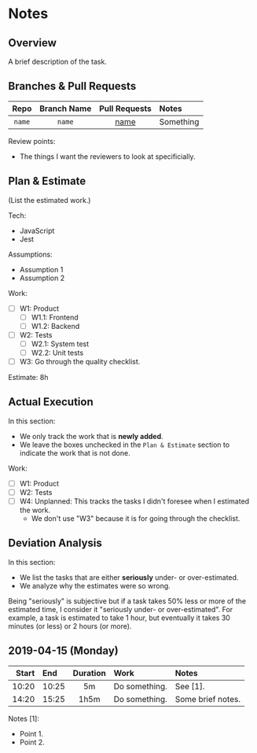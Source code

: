 # Notes

## Overview

A brief description of the task.

## Branches & Pull Requests

| Repo | Branch Name | Pull Requests | Notes |
|:----:|:-----------:|:-------------:|:------|
| `name` | `name` | [name](link) | Something |

Review points:
- The things I want the reviewers to look at specificially.

## Plan & Estimate

(List the estimated work.)

Tech:
- JavaScript
- Jest

Assumptions:
- Assumption 1
- Assumption 2

Work:
- [ ] W1: Product
  - [ ] W1.1: Frontend
  - [ ] W1.2: Backend
- [ ] W2: Tests
  - [ ] W2.1: System test
  - [ ] W2.2: Unit tests
- [ ] W3: Go through the quality checklist.

Estimate: 8h

## Actual Execution

In this section:
- We only track the work that is **newly added**.
- We leave the boxes unchecked in the `Plan & Estimate` section to indicate the work that is not done.

Work:
- [ ] W1: Product
- [ ] W2: Tests
- [ ] W4: Unplanned: This tracks the tasks I didn't foresee when I estimated the work.
  - We don't use "W3" because it is for going through the checklist.

## Deviation Analysis

In this section:
- We list the tasks that are either **seriously** under- or over-estimated.
- We analyze why the estimates were so wrong.

Being "seriously" is subjective but if a task takes 50% less or more of the estimated time, I consider it "seriously under- or over-estimated". For example, a task is estimated to take 1 hour, but eventually it takes 30 minutes (or less) or 2 hours (or more).

## 2019-04-15 (Monday)

| Start | End | Duration | Work | Notes |
|------:|:----|:--------:|:-----|:------|
| 10:20 | 10:25 | 5m | Do something. | See [1]. |
| 14:20 | 15:25 | 1h5m | Do something. | Some brief notes. |

Notes [1]:

- Point 1.
- Point 2.

